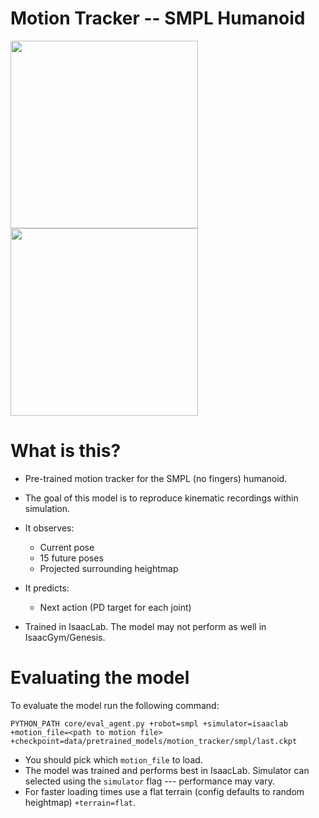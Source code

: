 # Motion Tracker -- SMPL Humanoid

<div float="center">
    <img src="assets/breakdance.gif" width="300"/>
    <img src="assets/monkey_walk_backflip.gif" width="300"/>
</div>

# What is this?

- Pre-trained motion tracker for the SMPL (no fingers) humanoid.
- The goal of this model is to reproduce kinematic recordings within simulation.
- It observes:
  - Current pose
  - 15 future poses
  - Projected surrounding heightmap
- It predicts:
  - Next action (PD target for each joint)


- Trained in IsaacLab. The model may not perform as well in IsaacGym/Genesis.

# Evaluating the model
To evaluate the model run the following command:

```
PYTHON_PATH core/eval_agent.py +robot=smpl +simulator=isaaclab +motion_file=<path to motion file> +checkpoint=data/pretrained_models/motion_tracker/smpl/last.ckpt
```

- You should pick which `motion_file` to load.
- The model was trained and performs best in IsaacLab. Simulator can selected using the `simulator` flag --- performance may vary.
- For faster loading times use a flat terrain (config defaults to random heightmap) `+terrain=flat`.